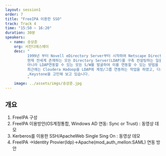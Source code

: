 ```yaml
---
layout: session1
order: 7
title: "FreeIPA 이용한 SSO"
track: Track 4
time: "15:50 ~ 16:20"
duration: 30분
speakers:
  - name: 송상준
    org: 서진디에스에이
    desc: "
	      1999년 부터 Novell eDirectory Server부터 시작하여 Netscape Directory Server(LDAP)서버 구축을 시작하여
	      현재 전세계 존재하는 모든 Directory Server(LDAP)를 구축 컨설팅하는 일을 담당하고 있습니다. LDAP구축 뿐만
	      아니라 LDAP연동할 수 있는 모든 S/W를 발굴하여 이를 연동할 수 있는 방법을 제시해 드리고 있습니다.
	      최근에는 Cloudera Hadoop을 LDAP에 계정/그룹 연동하는 작업을 하였고, 다음 연동 소프트웨어로 OpenShift, Kubernetes
	      ,Keystone을 고민해 보고 있습니다.
	      "
    image: ../assets/imgs/송상준.jpg
---
```


## 개요

1. FreeIPA 구성
2. FreeIPA 이용방안(OS계정통합, Windows AD 연동: Sync or Trust) : 동영상 데모
3. Kerberos를 이용한 SSH/ApacheWeb Single Sing On : 동영상 데모
4. FreeIPA ->Identity Provier(Idp)->Apache(mod_auth_mellon:SAML) 연동 방안
